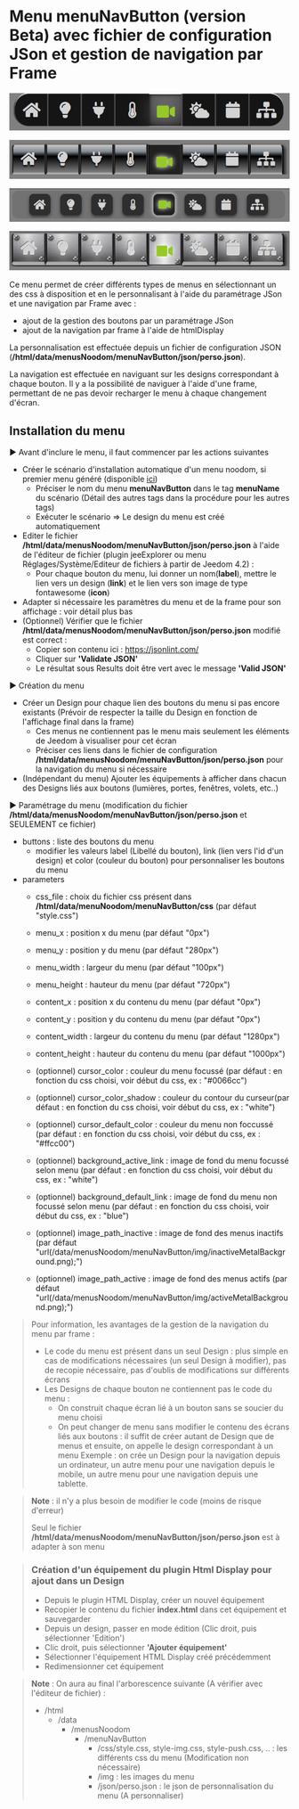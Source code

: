 # Menu menuNavButton (version Beta) avec fichier de configuration JSon et gestion de navigation par Frame

![Menu Nav Button](./doc/images/style-menu.png)

![Menu Nav Button](./doc/images/style-push-menu.png)

![Menu Nav Button](./doc/images/style-ios-menu.png)

![Menu Nav Button](./doc/images/style-img-menu.png)

Ce menu permet de créer différents types de menus en sélectionnant un des css à disposition et en le personnalisant à l'aide du paramétrage JSon et une navigation par Frame avec :
- ajout de la gestion des boutons par un paramétrage JSon
- ajout de la navigation par frame à l'aide de htmlDisplay

La personnalisation est effectuée depuis un fichier de configuration JSON (**/html/data/menusNoodom/menuNavButton/json/perso.json**).

La navigation est effectuée en naviguant sur les designs correspondant à chaque bouton. 
Il y a la possibilité de naviguer à l'aide d'une frame, permettant de ne pas devoir recharger le menu à chaque changement d'écran.

## Installation du menu

▶️ Avant d'inclure le menu, il faut commencer par les actions suivantes

   - Créer le scénario d'installation automatique d'un menu noodom, si premier menu généré (disponible [ici](../installation/README.md))
      - Préciser le nom du menu **menuNavButton** dans le tag **menuName** du scénario (Détail des autres tags dans la procédure pour les autres tags)
      - Exécuter le scénario => Le design du menu est créé automatiquement
   - Editer le fichier **/html/data/menusNoodom/menuNavButton/json/perso.json** à l'aide de l'éditeur de fichier (plugin jeeExplorer ou menu Réglages/Système/Editeur de fichiers à partir de Jeedom 4.2) :
        - Pour chaque bouton du menu, lui donner un nom(**label**), mettre le lien vers un design (**link**) et le lien vers son image de type fontawesome (**icon**)
   - Adapter si nécessaire les paramètres du menu et de la frame pour son affichage : voir détail plus bas
   - (Optionnel) Vérifier que le fichier **/html/data/menusNoodom/menuNavButton/json/perso.json** modifié est correct :
        - Copier son contenu ici : https://jsonlint.com/
        - Cliquer sur **'Validate JSON'**
        - Le résultat sous Results doit être vert avec le message **'Valid JSON'**

▶️ Création du menu
   - Créer un Design pour chaque lien des boutons du menu si pas encore existants (Prévoir de respecter la taille du Design en fonction de l'affichage final dans la frame)
      - Ces menus ne contiennent pas le menu mais seulement les éléments de Jeedom à visualiser pour cet écran
      - Préciser ces liens dans le fichier de configuration **/html/data/menusNoodom/menuNavButton/json/perso.json** pour la navigation du menu si nécessaire
   - (Indépendant du menu) Ajouter les équipements à afficher dans chacun des Designs liés aux boutons (lumières, portes, fenêtres, volets, etc..)

▶️ Paramétrage du menu (modification du fichier **/html/data/menusNoodom/menuNavButton/json/perso.json** et SEULEMENT ce fichier)
   - buttons : liste des boutons du menu
      - modifier les valeurs label (Libellé du bouton), link (lien vers l'id d'un design) et color (couleur du bouton) pour personnaliser les boutons du menu
   - parameters
      - css_file : choix du fichier css présent dans **/html/data/menuNoodom/menuNavButton/css** (par défaut "style.css")
      - menu_x : position x du menu (par défaut "0px")
      - menu_y : position y du menu (par défaut "280px")
      - menu_width : largeur du menu (par défaut "100px")
      - menu_height : hauteur du menu (par défaut "720px")
      - content_x : position x du contenu du menu (par défaut "0px")
      - content_y : position y du contenu du menu (par défaut "0px")
      - content_width : largeur du contenu du menu (par défaut "1280px")
      - content_height : hauteur du contenu du menu (par défaut "1000px")

      - (optionnel) cursor_color : couleur du menu focussé (par défaut : en fonction du css choisi, voir début du css, ex : "#0066cc")
      - (optionnel) cursor_color_shadow : couleur du contour du curseur(par défaut : en fonction du css choisi, voir début du css, ex : "white")
      - (optionnel) cursor_default_color : couleur du menu non foccussé (par défaut : en fonction du css choisi, voir début du css, ex : "#ffcc00")
      - (optionnel) background_active_link : image de fond du menu focussé selon menu (par défaut : en fonction du css choisi, voir début du css, ex : "white")
      - (optionnel) background_default_link : image de fond du menu non focussé selon menu (par défaut : en fonction du css choisi, voir début du css, ex : "blue")
      - (optionnel) image_path_inactive : image de fond des menus inactifs (par défaut "url(/data/menusNoodom/menuNavButton/img/inactiveMetalBackground.png);")
      - (optionnel) image_path_active : image de fond des menus actifs (par défaut "url(/data/menusNoodom/menuNavButton/img/activeMetalBackground.png);")


>Pour information, les avantages de la gestion de la navigation du menu par frame :
>	- Le code du menu est présent dans un seul Design : plus simple en cas de modifications nécessaires (un seul Design à modifier), pas de recopie nécessaire, pas d'oublis de modifications sur différents écrans
>	- Les Designs de chaque bouton ne contiennent pas le code du menu :
>		- On construit chaque écran lié à un bouton sans se soucier du menu choisi
>		- On peut changer de menu sans modifier le contenu des écrans liés aux boutons : il suffit de créer autant de Design que de menus et ensuite, on appelle le design correspondant à un menu
>			Exemple : on crée un Design pour la navigation depuis un ordinateur, un autre menu pour une navigation depuis le mobile, un autre menu pour une navigation depuis une tablette.

>**Note** : il n'y a plus besoin de modifier le code (moins de risque d'erreur)
>
>Seul le fichier **/html/data/menusNoodom/menuNavButton/json/perso.json** est à adapter à son menu

>### Création d'un équipement du plugin Html Display pour ajout dans un Design
>
>   - Depuis le plugin HTML Display, créer un nouvel équipement
>   - Recopier le contenu du fichier **index.html** dans cet équipement et sauvegarder
>   - Depuis un design, passer en mode édition (Clic droit, puis sélectionner 'Edition')
>   - Clic droit, puis sélectionner **'Ajouter équipement'**
>   - Sélectionner l'équipement HTML Display créé précédemment
>   - Redimensionner cet équipement

>**Note** : On aura au final l'arborescence suivante (A vérifier avec l'éditeur de fichier) :
>
>- /html
>    - /data
>        - /menusNoodom
>            - /menuNavButton  
>                - /css/style.css, style-img.css, style-push.css, .. : les différents css du menu (Modification non nécessaire)
>                - /img : les images du menu
>                - /json/perso.json : le json de personnalisation du menu (A personnaliser)
